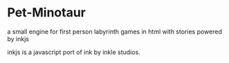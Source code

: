 # Pet-Minotaur
a small engine for first person labyrinth games in html with stories powered by inkjs

inkjs is a javascript port of ink by inkle studios.
